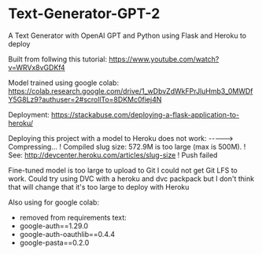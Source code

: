 # Text-Generator-GPT-2
A Text Generator with OpenAI GPT and Python using Flask and Heroku to deploy

Built from follwing this tutorial:
https://www.youtube.com/watch?v=WRVx8vGDKf4

Model trained using google colab:
https://colab.research.google.com/drive/1_wDbvZdWkFPrJluHmb3_0MWDfY5G8Lz9?authuser=2#scrollTo=8DKMc0fiej4N

Deployment:
https://stackabuse.com/deploying-a-flask-application-to-heroku/

Deploying this project with a model to Heroku does not work:
-----> Compressing...
 !     Compiled slug size: 572.9M is too large (max is 500M).
 !     See: http://devcenter.heroku.com/articles/slug-size
 !     Push failed
 
Fine-tuned model is too large to upload to Git
I could not get Git LFS to work.
Could try using DVC with a heroku and dvc packpack but I don't think that will change that it's too large to deploy with Heroku

Also using for google colab:
- removed from requirements text:
 - google-auth==1.29.0
 - google-auth-oauthlib==0.4.4
 - google-pasta==0.2.0
